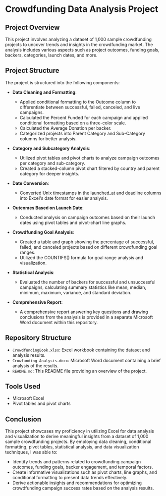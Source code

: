 # Crowdfunding Data Analysis Project

## Project Overview
This project involves analyzing a dataset of 1,000 sample crowdfunding projects to uncover trends and insights in the crowdfunding market. The analysis includes various aspects such as project outcomes, funding goals, backers, categories, launch dates, and more.

## Project Structure
The project is structured into the following components:

- **Data Cleaning and Formatting**:
  - Applied conditional formatting to the Outcome column to differentiate between successful, failed, canceled, and live campaigns.
  - Calculated the Percent Funded for each campaign and applied conditional formatting based on a three-color scale.
  - Calculated the Average Donation per backer.
  - Categorized projects into Parent Category and Sub-Category columns for better analysis.

- **Category and Subcategory Analysis**:
  - Utilized pivot tables and pivot charts to analyze campaign outcomes per category and sub-category.
  - Created a stacked-column pivot chart filtered by country and parent category for deeper insights.

- **Date Conversion**:
  - Converted Unix timestamps in the launched_at and deadline columns into Excel's date format for easier analysis.

- **Outcomes Based on Launch Date**:
  - Conducted analysis on campaign outcomes based on their launch dates using pivot tables and pivot-chart line graphs.

- **Crowdfunding Goal Analysis**:
  - Created a table and graph showing the percentage of successful, failed, and canceled projects based on different crowdfunding goal ranges.
  - Utilized the COUNTIFS() formula for goal range analysis and visualization.

- **Statistical Analysis**:
  - Evaluated the number of backers for successful and unsuccessful campaigns, calculating summary statistics like mean, median, minimum, maximum, variance, and standard deviation.

- **Comprehensive Report**:
  - A comprehensive report answering key questions and drawing conclusions from the analysis is provided in a separate Microsoft Word document within this repository.

## Repository Structure
- `CrowdfundingBook.xlsx`: Excel workbook containing the dataset and analysis results.
- `Crowfunding Analysis.docx`: Microsoft Word document containing a brief analysis of the results.
- `README.md`: This README file providing an overview of the project.

## Tools Used
- Microsoft Excel
- Pivot tables and pivot charts

## Conclusion

This project showcases my proficiency in utilizing Excel for data analysis and visualization to derive meaningful insights from a dataset of 1,000 sample crowdfunding projects. By employing data cleaning, conditional formatting, pivot tables, statistical analysis, and data visualization techniques, I was able to:

- Identify trends and patterns related to crowdfunding campaign outcomes, funding goals, backer engagement, and temporal factors.
- Create informative visualizations such as pivot charts, line graphs, and conditional formatting to present data trends effectively.
- Derive actionable insights and recommendations for optimizing crowdfunding campaign success rates based on the analysis results.
